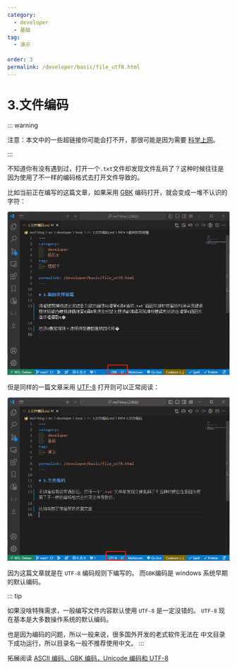 ```yaml
---
category:
  - developer
  - 基础
tag:
  - 演示

order: 3
permalink: /developer/basic/file_utf8.html
---
```


# 3.文件编码

::: warning

注意：本文中的一些超链接你可能会打不开，那很可能是因为需要 [科学上网](/developer/basic/proxy_to_net.html)。

:::

不知道你有没有遇到过，打开一个`.txt`文件却发现文件乱码了？这种时候往往是因为使用了不一样的编码格式去打开文件导致的。

比如当前正在编写的这篇文章，如果采用 [GBK](https://zh.wikipedia.org/wiki/汉字内码扩展规范) 编码打开，就会变成一堆不认识的字符：

![](../image/gbk.png)

但是同样的一篇文章采用 [UTF-8](https://zh.wikipedia.org/wiki/UTF-8) 打开则可以正常阅读：

![](../image/utf8.png)

因为这篇文章就是在 `UTF-8` 编码规则下编写的。 而`GBK`编码是 windows 系统早期的默认编码。

::: tip

如果没啥特殊需求，一般编写文件内容默认使用 `UTF-8` 是一定没错的。 `UTF-8` 现在基本是大多数操作系统的默认编码。

也是因为编码的问题，所以一般来说，很多国外开发的老式软件无法在 中文目录下成功运行，所以目录名一般不推荐使用中文。
:::

拓展阅读 [ASCII 编码、GBK 编码，Unicode 编码和 UTF-8](https://www.cnblogs.com/Rainingday/p/14641104.html)

<BiliBili bvid="BV1cB4y177QR" />
